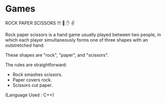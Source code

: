 # Games

ROCK PAPER SCISSORS !!! 👊 ✋ ✌

Rock paper scissors is a hand game usually played between two people, in which each player simultaneously forms one of three shapes with an outstretched hand.

These shapes are "rock", "paper", and "scissors".

The rules are straightforward:

* Rock smashes scissors.
* Paper covers rock.
* Scissors cut paper.

(Language Used : C++)
